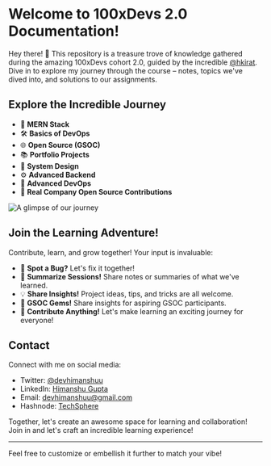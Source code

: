 # Welcome to 100xDevs 2.0 Documentation!

Hey there! 👋 This repository is a treasure trove of knowledge gathered during the amazing 100xDevs cohort 2.0, guided by the incredible [@hkirat](https://github.com/hkirat). Dive in to explore my journey through the course – notes, topics we've dived into, and solutions to our assignments.

## Explore the Incredible Journey

- 🚀 **MERN Stack**
- 🛠️ **Basics of DevOps**
- 🌐 **Open Source (GSOC)**
- 📚 **Portfolio Projects**
- 🧠 **System Design**
- ⚙️ **Advanced Backend**
- 🔧 **Advanced DevOps**
- 💼 **Real Company Open Source Contributions**

![A glimpse of our journey](https://github.com/devhimanshuu/100xDevs_Cohort-2.0/blob/main/cohort.jpeg)

## Join the Learning Adventure!

Contribute, learn, and grow together! Your input is invaluable:

- 🐞 **Spot a Bug?** Let's fix it together!
- 📝 **Summarize Sessions!** Share notes or summaries of what we've learned.
- 💡 **Share Insights!** Project ideas, tips, and tricks are all welcome.
- 🌟 **GSOC Gems!** Share insights for aspiring GSOC participants.
- 🤝 **Contribute Anything!** Let's make learning an exciting journey for everyone!

## Contact
Connect with me on social media:
- Twitter: [@devhimanshuu](https://twitter.com/devhimanshuu)
- LinkedIn: [Himanshu Gupta](https://www.linkedin.com/in/himanshu-guptaa/)
- Email: devhimanshuu@gmail.com
- Hashnode: [TechSphere](https://techsphere.hashnode.dev/)

Together, let's create an awesome space for learning and collaboration! Join in and let's craft an incredible learning experience!

---

Feel free to customize or embellish it further to match your vibe!
